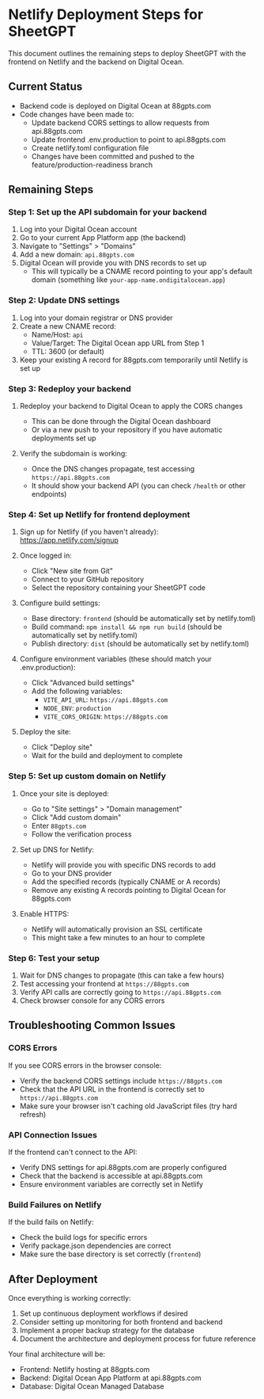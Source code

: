 # Netlify Deployment Steps for SheetGPT

This document outlines the remaining steps to deploy SheetGPT with the frontend on Netlify and the backend on Digital Ocean.

## Current Status

- Backend code is deployed on Digital Ocean at 88gpts.com
- Code changes have been made to:
  - Update backend CORS settings to allow requests from api.88gpts.com
  - Update frontend .env.production to point to api.88gpts.com
  - Create netlify.toml configuration file
  - Changes have been committed and pushed to the feature/production-readiness branch

## Remaining Steps

### Step 1: Set up the API subdomain for your backend

1. Log into your Digital Ocean account
2. Go to your current App Platform app (the backend)
3. Navigate to "Settings" > "Domains"
4. Add a new domain: `api.88gpts.com`
5. Digital Ocean will provide you with DNS records to set up
   - This will typically be a CNAME record pointing to your app's default domain (something like `your-app-name.ondigitalocean.app`)

### Step 2: Update DNS settings

1. Log into your domain registrar or DNS provider
2. Create a new CNAME record:
   - Name/Host: `api`
   - Value/Target: The Digital Ocean app URL from Step 1
   - TTL: 3600 (or default)
3. Keep your existing A record for 88gpts.com temporarily until Netlify is set up

### Step 3: Redeploy your backend

1. Redeploy your backend to Digital Ocean to apply the CORS changes
   - This can be done through the Digital Ocean dashboard
   - Or via a new push to your repository if you have automatic deployments set up

2. Verify the subdomain is working:
   - Once the DNS changes propagate, test accessing `https://api.88gpts.com`
   - It should show your backend API (you can check `/health` or other endpoints)

### Step 4: Set up Netlify for frontend deployment

1. Sign up for Netlify (if you haven't already): https://app.netlify.com/signup

2. Once logged in:
   - Click "New site from Git"
   - Connect to your GitHub repository
   - Select the repository containing your SheetGPT code

3. Configure build settings:
   - Base directory: `frontend` (should be automatically set by netlify.toml)
   - Build command: `npm install && npm run build` (should be automatically set by netlify.toml)
   - Publish directory: `dist` (should be automatically set by netlify.toml)

4. Configure environment variables (these should match your .env.production):
   - Click "Advanced build settings"
   - Add the following variables:
     - `VITE_API_URL`: `https://api.88gpts.com`
     - `NODE_ENV`: `production`
     - `VITE_CORS_ORIGIN`: `https://88gpts.com`

5. Deploy the site:
   - Click "Deploy site"
   - Wait for the build and deployment to complete

### Step 5: Set up custom domain on Netlify

1. Once your site is deployed:
   - Go to "Site settings" > "Domain management"
   - Click "Add custom domain"
   - Enter `88gpts.com`
   - Follow the verification process

2. Set up DNS for Netlify:
   - Netlify will provide you with specific DNS records to add
   - Go to your DNS provider
   - Add the specified records (typically CNAME or A records)
   - Remove any existing A records pointing to Digital Ocean for 88gpts.com

3. Enable HTTPS:
   - Netlify will automatically provision an SSL certificate
   - This might take a few minutes to an hour to complete

### Step 6: Test your setup

1. Wait for DNS changes to propagate (this can take a few hours)
2. Test accessing your frontend at `https://88gpts.com`
3. Verify API calls are correctly going to `https://api.88gpts.com`
4. Check browser console for any CORS errors

## Troubleshooting Common Issues

### CORS Errors
If you see CORS errors in the browser console:
- Verify the backend CORS settings include `https://88gpts.com`
- Check that the API URL in the frontend is correctly set to `https://api.88gpts.com`
- Make sure your browser isn't caching old JavaScript files (try hard refresh)

### API Connection Issues
If the frontend can't connect to the API:
- Verify DNS settings for api.88gpts.com are properly configured
- Check that the backend is accessible at api.88gpts.com
- Ensure environment variables are correctly set in Netlify

### Build Failures on Netlify
If the build fails on Netlify:
- Check the build logs for specific errors
- Verify package.json dependencies are correct
- Make sure the base directory is set correctly (`frontend`)

## After Deployment

Once everything is working correctly:
1. Set up continuous deployment workflows if desired
2. Consider setting up monitoring for both frontend and backend
3. Implement a proper backup strategy for the database
4. Document the architecture and deployment process for future reference

Your final architecture will be:
- Frontend: Netlify hosting at 88gpts.com
- Backend: Digital Ocean App Platform at api.88gpts.com
- Database: Digital Ocean Managed Database